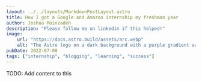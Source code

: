 ```yaml
---
layout: ../../layouts/MarkdownPostLayout.astro
title: How I got a Google and Amazon internship my freshman year
author: Joshua Moinzadeh
description: "Please follow me on linkedin if this helped!"
image:
    url: "https://docs.astro.build/assets/arc.webp"
    alt: "The Astro logo on a dark background with a purple gradient arc."
pubDate: 2022-07-08
tags: ["internship", "blogging", "learning", "success"]
---
```

TODO: Add content to this